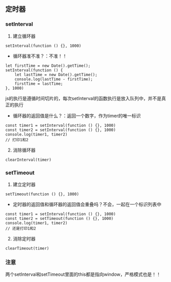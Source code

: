 
## 定时器
### setInterval

1. 建立循环器
```
setInterval(function () {}, 1000)
```

- 循环器准不准？：不准！！
```
let firstTime = new Date().getTime();
setInterval(function () {
    let lastTime = new Date().getTime();
    console.log(lastTime - firstTime);
    firstTime = lastTime;
}, 1000)
```
js的执行是遵循时间切片的，每次setInterval的函数执行是放入队列中，并不是真正的执行


- 循环器的返回值是什么？：返回一个数字，作为timer的唯一标识

```
const timer1 = setInterval(function () {}, 1000)
const timer2 = setInterval(function () {}, 1000)
console.log(timer1, timer2)
// 打印1和2
```

2. 消除循环器
```
clearInterval(timer)
```


### setTimeout

1. 建立定时器
```
setTimeout(function () {}, 1000)
```

- 定时器的返回值和循环器的返回值会重叠吗？不会，一起在一个标识列表中
```
const timer1 = setInterval(function () {}, 1000)
const timer2 = setTimeout(function () {}, 1000)
console.log(timer1, timer2)
// 还是打印1和2
```

2. 消除定时器
```
clearTimeout(timer)
```

### 注意
两个setInterval和setTimeout里面的this都是指向window，严格模式也是！！





